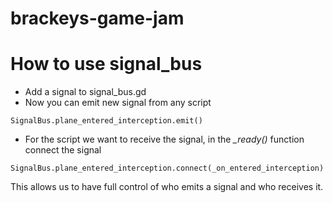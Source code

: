 # brackeys-game-jam

# How to use signal_bus

- Add a signal to signal_bus.gd
- Now you can emit new signal from any script

```
SignalBus.plane_entered_interception.emit()
```

- For the script we want to receive the signal, in the _\_ready()_ function connect the signal

```
SignalBus.plane_entered_interception.connect(_on_entered_interception)
```

This allows us to have full control of who emits a signal and who receives it.
